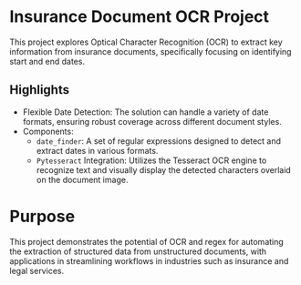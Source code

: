 # Insurance Document OCR Project
This project explores Optical Character Recognition (OCR) to extract key information from insurance documents, specifically focusing on identifying start and end dates.

## Highlights
- Flexible Date Detection: The solution can handle a variety of date formats, ensuring robust coverage across different document styles.
- Components:
    - `date_finder`: A set of regular expressions designed to detect and extract dates in various formats.
    - `Pytesseract` Integration: Utilizes the Tesseract OCR engine to recognize text and visually display the detected characters overlaid on the document image.
# Purpose
This project demonstrates the potential of OCR and regex for automating the extraction of structured data from unstructured documents, with applications in streamlining workflows in industries such as insurance and legal services.
